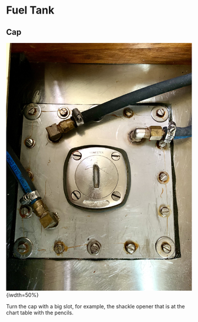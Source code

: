 # Fuel Tank

## Cap

![image](fuel-tank/fuel-tank.jpeg){iwdth=50%}

Turn the cap with a big slot, for  example, the shackle opener that is at the chart table with the pencils.
